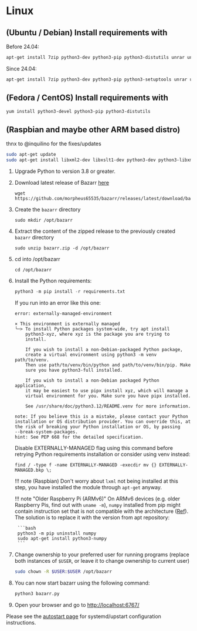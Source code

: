 # Linux

## (Ubuntu / Debian) Install requirements with

Before 24.04:
  ```bash
  apt-get install 7zip python3-dev python3-pip python3-distutils unrar unzip
  ```
Since 24.04:
  ```bash
  apt-get install 7zip python3-dev python3-pip python3-setuptools unrar unzip
  ```

## (Fedora / CentOS) Install requirements with

  ```bash
  yum install python3-devel python3-pip python3-distutils
  ```

## (Raspbian and maybe other ARM based distro)

thnx to @inquilino for the fixes/updates

  ```bash
  sudo apt-get update
  sudo apt-get install libxml2-dev libxslt1-dev python3-dev python3-libxml2 python3-lxml unrar-free ffmpeg libatlas-base-dev
  ```

1. Upgrade Python to version 3.8 or greater.
1. Download latest release of Bazarr [here](https://github.com/morpheus65535/bazarr/releases/latest/download/bazarr.zip)

    ```shell
    wget https://github.com/morpheus65535/bazarr/releases/latest/download/bazarr.zip
    ```

1. Create the `bazarr` directory

    ```shell
    sudo mkdir /opt/bazarr
    ```

1. Extract the content of the zipped release to the previously created `bazarr` directory

    ```shell
    sudo unzip bazarr.zip -d /opt/bazarr
    ```

1. cd into /opt/bazarr

    ```shell
    cd /opt/bazarr
    ```

1. Install the Python requirements:

    ```python
    python3 -m pip install -r requirements.txt
    ```

    If you run into an error like this one:

    ```shell
    error: externally-managed-environment

    × This environment is externally managed
    ╰─> To install Python packages system-wide, try apt install
        python3-xyz, where xyz is the package you are trying to
        install.

        If you wish to install a non-Debian-packaged Python package,
        create a virtual environment using python3 -m venv path/to/venv.
        Then use path/to/venv/bin/python and path/to/venv/bin/pip. Make
        sure you have python3-full installed.

        If you wish to install a non-Debian packaged Python application,
        it may be easiest to use pipx install xyz, which will manage a
        virtual environment for you. Make sure you have pipx installed.

        See /usr/share/doc/python3.12/README.venv for more information.

    note: If you believe this is a mistake, please contact your Python 
    installation or OS distribution provider. You can override this, at 
    the risk of breaking your Python installation or OS, by passing 
    --break-system-packages.
    hint: See PEP 668 for the detailed specification.
    ```

    Disable EXTERNALLY-MANAGED flag using this command before retrying Python requirements installation or consider using venv instead:

    ```shell
    find / -type f -name EXTERNALLY-MANAGED -execdir mv {} EXTERNALLY-MANAGED.bkp \;
    ```

    !!! note
        (Raspbian) Don't worry about `lxml` not being installed at this step, you have installed the module through `apt-get` anyway.

    !!! note "Older Raspberry Pi (ARMv6)"
        On ARMv6 devices (e.g. older Raspberry Pis, find out with `uname -m`), `numpy` installed from pip might contain instruction set that is not compatible with the architecture ([Ref](https://github.com/morpheus65535/bazarr/issues/1671)). The solution is to replace it with the version from apt repository:

        ```bash
        python3 -m pip uninstall numpy
        sudo apt-get install python3-numpy
        ```

1. Change ownership to your preferred user for running programs (replace both instances of `$USER`, or leave it to change ownership to current user)

    ```bash
    sudo chown -R $USER:$USER /opt/bazarr
    ```

1. You can now start bazarr using the following command:

    ```python
    python3 bazarr.py
    ```

1. Open your browser and go to [http://localhost:6767/](http://localhost:6767/)

Please see the [autostart page](../../Autostart/Linux/linux.md) for systemd/upstart configuration instructions.
